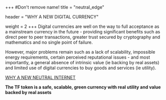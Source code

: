 +++
#Don't remove name!
title = "neutral_edge"

header = "WHY A NEW DIGITAL CURRENCY"

weight = 2
+++
Digital currencies are well on the way to full acceptance as a mainstream currency in the future - providing significant benefits such as direct peer to peer transactions, greater trust secured by cryptography and mathematics and no single point of failure.

However, major problems remain such as a lack of scalability, impossible energy requirements, certain perceived reputational issues - and most importantly, a general absence of intrinsic value (ie backing by real assets) and limited use of digital currencies to buy goods and services (ie utility).

[WHY A NEW NEUTRAL INTERNET](/information/the-need-for-a-new-backed-green-digital-currency)

<space>

<space>


**The TF token is a safe, scalable, green currency with real utility and value backed by real assets**

